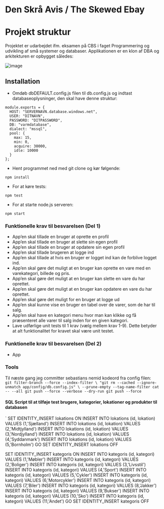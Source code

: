 # Den Skrå Avis / The Skewed Ebay

# Projekt struktur
Projektet er udarbejdet ifm. eksamen på CBS i faget Programmering og udvikling af små systemer og databaser. Applikationen er en klon af DBA og arkitekturen er opbygget således:

![image](https://user-images.githubusercontent.com/23297071/167842229-1cf27c69-b759-435a-bfc3-eae7cb69016a.png)


## Installation

* Omdøb dbDEFAULT.config.js filen til db.config.js og indtast databaseoplysninger, den skal have denne struktur:
```
module.exports = {
  HOST: "SERVERNAVN.database.windows.net",
  USER: "DITNAVN",
  PASSWORD: "DITPASSWORD",
  DB: "varmdatabase",
  dialect: "mssql",
  pool: {
    max: 15,
    min: 0,
    acquire: 30000,
    idle: 10000
  }
};

```



* Hent programmet ned med git clone og kør følgende:
```
npm install
```

* For at køre tests:
```
npm test
```

* For at starte node.js serveren:
```
npm start
```




### Funktionelle krav til besvarelsen (Del 1)
* App’en skal tillade en bruger at oprette en profil
* App’en skal tillade en bruger at slette sin egen profil
* App’en skal tillade en bruger at opdatere sin egen profil
* App’en skal tillade brugeren at logge ind
* App’en skal tillade at hvis en bruger er logget ind kan de forblive logget ind.
* App’en skal gøre det muligt at en bruger kan oprette en vare med en varekategori, billede og pris.
* App’en skal gøre det muligt at en bruger kan slette en vare du har oprettet.
* App’en skal gøre det muligt at en bruger kan opdatere en vare du har oprettet.
* App’en skal gøre det muligt for en bruger at logge ud
* App’en skal kunne vise en bruger en tabel over de varer, som de har til salg.
* App’en skal have en kategori menu hvor man kan klikke og få præsenteret alle varer til salg inden for en given kategori.
* Lave udførlige unit tests til 1 krav (vælg mellem krav 1-9). Dette betyder at alt funktionalitet for kravet skal være unit testet.

### Funktionelle krav til besvarelsen (Del 2)
* App



### Tools
Til næste gang jeg committer sebastians nemid kodeord fra config filen:
`
  git filter-branch --force --index-filter \
  "git rm --cached --ignore-unmatch app/config/db.config.js" \
  --prune-empty --tag-name-filter cat -- --all
  git push --force --verbose --dry-run
  git push --force`

#### SQL Script til at tilføje test brugere, kategorier, lokationer og produkter til databasen
`
SET IDENTITY_INSERT lokations ON
INSERT INTO lokations (id, lokation) VALUES (1,'Sjælland')
INSERT INTO lokations (id, lokation) VALUES (2,'Midtjylland')
INSERT INTO lokations (id, lokation) VALUES (3,'Nordjylland')
INSERT INTO lokations (id, lokation) VALUES (4,'Syddanmark')
INSERT INTO lokations (id, lokation) VALUES (5,'Bornholm')
GO
SET IDENTITY_INSERT lokations OFF

SET IDENTITY_INSERT kategoris ON
INSERT INTO kategoris (id, kategori) VALUES (1,'Møbler')
INSERT INTO kategoris (id, kategori) VALUES (2,'Boliger')
INSERT INTO kategoris (id, kategori) VALUES (3,'Livsstil')
INSERT INTO kategoris (id, kategori) VALUES (4,'Sport')
INSERT INTO kategoris (id, kategori) VALUES (5,'Cykler')
INSERT INTO kategoris (id, kategori) VALUES (6,'Motorcykler')
INSERT INTO kategoris (id, kategori) VALUES (7,'Biler')
INSERT INTO kategoris (id, kategori) VALUES (8,'Jakker')
INSERT INTO kategoris (id, kategori) VALUES (9,'Bukser')
INSERT INTO kategoris (id, kategori) VALUES (10,'Sko')
INSERT INTO kategoris (id, kategori) VALUES (11,'Andet')
GO
SET IDENTITY_INSERT kategoris OFF


